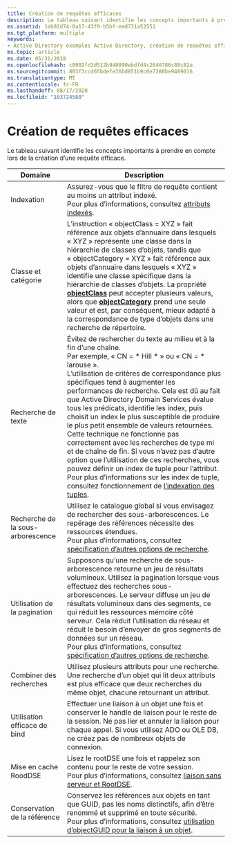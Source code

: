 ```yaml
---
title: Création de requêtes efficaces
description: Le tableau suivant identifie les concepts importants à prendre en compte lors de la création d’une requête efficace.
ms.assetid: 1eb92d74-0a17-43f9-b5bf-eed731a52551
ms.tgt_platform: multiple
keywords:
- Active Directory exemples Active Directory, création de requêtes efficaces
ms.topic: article
ms.date: 05/31/2018
ms.openlocfilehash: c8902fd3d512b940890ebdfd4c2640786c88c82a
ms.sourcegitcommit: 803f3ccd65bdefe36bd851b9c6e7280be9489016
ms.translationtype: MT
ms.contentlocale: fr-FR
ms.lasthandoff: 08/17/2020
ms.locfileid: "103724580"
---
```

# <a name="creating-efficient-queries"></a>Création de requêtes efficaces

Le tableau suivant identifie les concepts importants à prendre en compte lors de la création d’une requête efficace.



| Domaine                  | Description                                                                                                                                                                                                                                                                                                                                                                                                                                                                                                                                                                                                                                                                                                                |
|-----------------------|----------------------------------------------------------------------------------------------------------------------------------------------------------------------------------------------------------------------------------------------------------------------------------------------------------------------------------------------------------------------------------------------------------------------------------------------------------------------------------------------------------------------------------------------------------------------------------------------------------------------------------------------------------------------------------------------------------------------------|
| Indexation              | Assurez-vous que le filtre de requête contient au moins un attribut indexé.<br/> Pour plus d’informations, consultez [attributs indexés](indexed-attributes.md).<br/>                                                                                                                                                                                                                                                                                                                                                                                                                                                                                                                                                        |
| Classe et catégorie    | L’instruction « objectClass = XYZ » fait référence aux objets d’annuaire dans lesquels « XYZ » représente une classe dans la hiérarchie de classes d’objets, tandis que « objectCategory = XYZ » fait référence aux objets d’annuaire dans lesquels « XYZ » identifie une classe spécifique dans la hiérarchie de classes d’objets. La propriété [**objectClass**](/windows/desktop/ADSchema/a-objectclass) peut accepter plusieurs valeurs, alors que [**objectCategory**](/windows/desktop/ADSchema/a-objectcategory) prend une seule valeur et est, par conséquent, mieux adapté à la correspondance de type d’objets dans une recherche de répertoire.<br/>                                                                                                                                                                                          |
| Recherche de texte        | Évitez de rechercher du texte au milieu et à la fin d’une chaîne.<br/> Par exemple, « CN = \* Hill \* » ou « CN = \* larouse ».<br/> L’utilisation de critères de correspondance plus spécifiques tend à augmenter les performances de recherche. Cela est dû au fait que Active Directory Domain Services évalue tous les prédicats, identifie les index, puis choisit un index le plus susceptible de produire le plus petit ensemble de valeurs retournées. Cette technique ne fonctionne pas correctement avec les recherches de type mi et de chaîne de fin. Si vous n’avez pas d’autre option que l’utilisation de ces recherches, vous pouvez définir un index de tuple pour l’attribut.<br/> Pour plus d’informations sur les index de tuple, consultez fonctionnement de [l’indexation des tuples](how-tuple-indexing-works.md).<br/> |
| Recherche de la sous-arborescence     | Utilisez le catalogue global si vous envisagez de rechercher des sous-arborescences. Le repérage des références nécessite des ressources étendues.<br/> Pour plus d’informations, consultez [spécification d’autres options de recherche](specifying-other-search-options.md).<br/>                                                                                                                                                                                                                                                                                                                                                                                                                                                                                    |
| Utilisation de la pagination         | Supposons qu’une recherche de sous-arborescence retourne un jeu de résultats volumineux. Utilisez la pagination lorsque vous effectuez des recherches sous-arborescences. Le serveur diffuse un jeu de résultats volumineux dans des segments, ce qui réduit les ressources mémoire côté serveur. Cela réduit l’utilisation du réseau et réduit le besoin d’envoyer de gros segments de données sur un réseau.<br/> Pour plus d’informations, consultez [spécification d’autres options de recherche](specifying-other-search-options.md).<br/>                                                                                                                                                                                                                                                                                        |
| Combiner des recherches      | Utilisez plusieurs attributs pour une recherche. Une recherche d’un objet qui lit deux attributs est plus efficace que deux recherches du même objet, chacune retournant un attribut.<br/>                                                                                                                                                                                                                                                                                                                                                                                                                                                                                                                                   |
| Utilisation efficace de bind | Effectuer une liaison à un objet une fois et conserver le handle de liaison pour le reste de la session. Ne pas lier et annuler la liaison pour chaque appel. Si vous utilisez ADO ou OLE DB, ne créez pas de nombreux objets de connexion.<br/>                                                                                                                                                                                                                                                                                                                                                                                                                                                                                                                      |
| Mise en cache RoodDSE       | Lisez le rootDSE une fois et rappelez son contenu pour le reste de votre session.<br/> Pour plus d’informations, consultez [liaison sans serveur et RootDSE](serverless-binding-and-rootdse.md).<br/>                                                                                                                                                                                                                                                                                                                                                                                                                                                                                                                    |
| Conservation de la référence | Conservez les références aux objets en tant que GUID, pas les noms distinctifs, afin d’être renommé et supprimé en toute sécurité.<br/> Pour plus d’informations, consultez [utilisation d’objectGUID pour la liaison à un objet](using-objectguid-to-bind-to-an-object.md).<br/>                                                                                                                                                                                                                                                                                                                                                                                                                                                                                |



 

 

